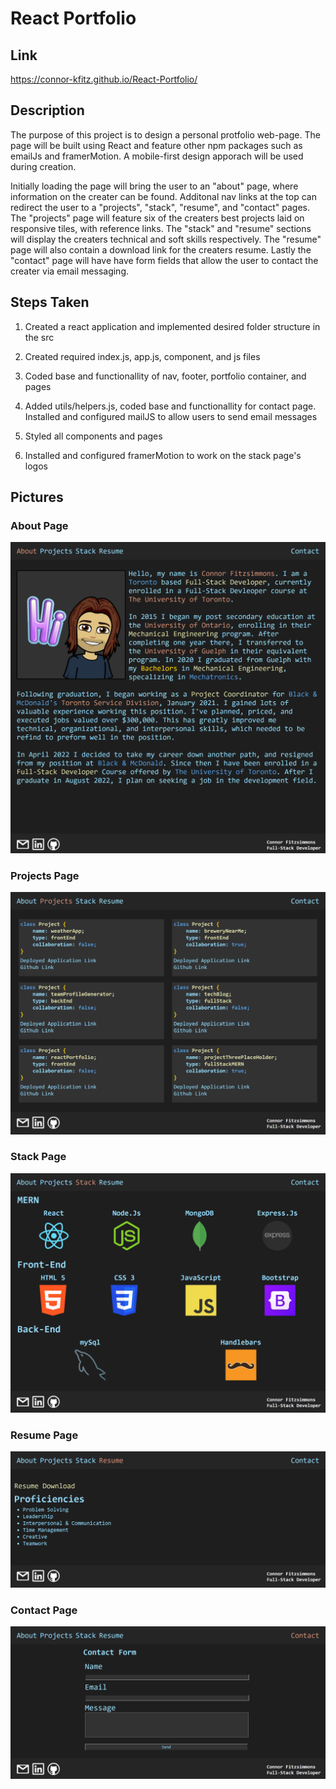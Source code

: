# React Portfolio

## Link

https://connor-kfitz.github.io/React-Portfolio/

## Description
The purpose of this project is to design a personal protfolio web-page.  The page will be built using React and feature other npm packages such as emailJs and framerMotion.  A mobile-first design apporach will be used during creation.

Initially loading the page will bring the user to an "about" page, where information on the creater can be found.  Additonal nav links at the top can redirect the user to a "projects", "stack", "resume", and "contact" pages.  The "projects" page will feature six of the creaters best projects laid on responsive tiles, with reference links.  The "stack" and "resume" sections will display the creaters technical and soft skills respectively.  The "resume" page will also contain a download link for the creaters resume.  Lastly the "contact" page will have have form fields that allow the user to contact the creater via email messaging.    

## Steps Taken

1.  Created a react application and implemented desired folder structure in the src

2.  Created required index.js, app.js, component, and js files

3.  Coded base and functionallity of nav, footer, portfolio container, and pages

4.  Added utils/helpers.js, coded base and functionallity for contact page.  Installed and configured mailJS to allow users to send email messages

5.  Styled all components and pages

6.  Installed and configured framerMotion to work on the stack page's logos

## Pictures

### About Page
![About Page](./images/about-page.png)

### Projects Page
![Projects Page](./images/projects-page.png)

### Stack Page
![Stack Page](./images/stack-page.png)

### Resume Page
![Resume Page](./images/resume-page.png)

### Contact Page
![Contact Page](./images/contact-page.png)
